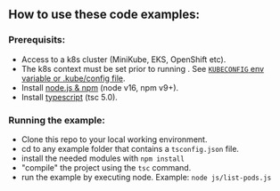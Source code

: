 ## How to use these code examples:

### Prerequisits:

* Access to a k8s cluster (MiniKube, EKS, OpenShift etc). 
* The k8s context must be set prior to running . See [`KUBECONFIG` env variable or .kube/config file](https://kubernetes.io/docs/concepts/configuration/organize-cluster-access-kubeconfig/).
* Install [node.js & npm](https://docs.npmjs.com/downloading-and-installing-node-js-and-npm) (node v16, npm v9+).
* Install [typescript](https://www.typescriptlang.org/download) (tsc 5.0).

### Running the example:

* Clone this repo to your local working environment.
* cd to any example folder that contains a `tsconfig.json` file. 
* install the needed modules with `npm install`
* "compile" the project using the `tsc` command.
* run the example by executing node. Example: `node js/list-pods.js`